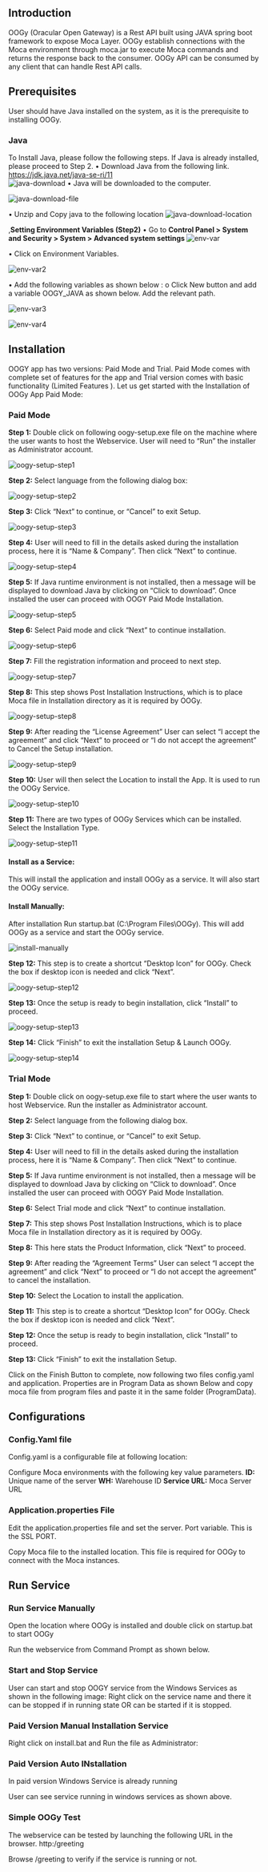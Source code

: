 ## Introduction

OOGy (Oracular Open Gateway) is a Rest API built using JAVA spring boot framework to expose Moca Layer. 
OOGy establish connections with the Moca environment through moca.jar to execute Moca commands and returns the response back to the consumer. 
OOGy API can be consumed by any client that can handle Rest API calls.

## Prerequisites
<p>User should have Java installed on the system, as it is the prerequisite to installing OOGy.</p>

### Java 
To Install Java, please follow the following steps.
If Java is already installed, please proceed to Step 2.
•	Download Java from the following link.
 https://jdk.java.net/java-se-ri/11   
![java-download](./.attachments/java-download.png)
•	Java will be downloaded to the computer.

 ![java-download-file](./.attachments/java-download-file.png)

•	Unzip and Copy java to the following location
![java-download-location](./.attachments/java-download-location.png)

,<b>Setting Environment Variables (Step2)</b>
•	Go to <b>Control Panel > System and Security > System > Advanced system settings </b>
![env-var](./.attachments/env-var.png)

•	Click on Environment Variables. 

![env-var2](./.attachments/env-var2.png)
 
•	Add the following variables as shown below  :
o	Click New button and add a variable OOGY_JAVA as shown below. Add the relevant path.

![env-var3](./.attachments/env-var3.png)

![env-var4](./.attachments/env-var4.png)

## Installation

OOGY app has two versions: Paid Mode and Trial. Paid Mode comes with complete set of features for the app and Trial version comes with basic functionality (Limited Features  ).
Let us get started with the Installation of OOGy App Paid Mode:

### Paid Mode
<b>Step 1:</b> 
Double click on following oogy-setup.exe file on the machine where the user wants to host the Webservice. User will need to “Run” the installer as Administrator account.

![oogy-setup-step1](./.attachments/oogy-setup-step1.png)
 
<b>Step 2:</b> 
Select language from the following dialog box:

![oogy-setup-step2](./.attachments/oogy-setup-step2.png)
 
<b>Step 3:</b> 
Click “Next” to continue, or “Cancel” to exit Setup.

![oogy-setup-step3](./.attachments/oogy-setup-step3.png)
 
<b>Step 4:</b>
User will need to fill in the details asked during the installation process, here it is “Name & Company”. Then click “Next” to continue.

![oogy-setup-step4](./.attachments/oogy-setup-step4.png)
 
<b>Step 5:</b>
If Java runtime environment is not installed, then a message will be displayed to download Java by clicking on “Click to download”. Once installed the user can proceed with OOGY Paid Mode Installation.

![oogy-setup-step5](./.attachments/oogy-setup-step5.png)
   
<b>Step 6:</b> 
Select Paid mode and click “Next” to continue installation.

![oogy-setup-step6](./.attachments/oogy-setup-step6.png)
  
<b>Step 7:</b>
Fill the registration information and proceed to next step.

![oogy-setup-step7](./.attachments/oogy-setup-step7.png)
 
<b>Step 8:</b>
This step shows Post Installation Instructions, which is to place Moca file in Installation directory as it is required by OOGy.

![oogy-setup-step8](./.attachments/oogy-setup-step8.png)
 


<b>Step 9:</b>
After reading the “License Agreement” User can select “I accept the agreement” and click “Next” to proceed or “I do not accept the agreement” to Cancel the Setup installation.

![oogy-setup-step9](./.attachments/oogy-setup-step9.png)
 
<b>Step 10:</b> 
User will then select the Location to install the App. It is used to run the OOGy Service.

![oogy-setup-step10](./.attachments/oogy-setup-step10.png)
 


<b>Step 11:</b>
There are two types of OOGy Services which can be installed. Select the Installation Type.

![oogy-setup-step11](./.attachments/oogy-setup-step4.png)
 
#### Install as a Service:
This will install the application and install OOGy as a service. It will   also start the OOGy service.

#### Install Manually: 
After installation Run startup.bat (C:\Program Files\OOGy). This will add OOGy as a service and start the OOGy service.

![install-manually](./.attachments/install-manually.png)
 

<b>Step 12:</b>
This step is to create a shortcut “Desktop Icon” for OOGy. Check the box if desktop icon is needed and click “Next”.

![oogy-setup-step12](./.attachments/oogy-setup-step12.png)
 
<b>Step 13:</b>
Once the setup is ready to begin installation, click “Install” to proceed.

![oogy-setup-step13](./.attachments/oogy-setup-step13.png)
   
<b>Step 14:</b>
Click “Finish” to exit the installation Setup & Launch OOGy.

![oogy-setup-step14](./.attachments/oogy-setup-step14.png)

### Trial Mode

<b>Step 1:</b> 
Double click on oogy-setup.exe file to start where the user wants to host Webservice. Run the installer as Administrator account.

 




<b>Step 2:</b> 
Select language from the following dialog box.
 

<b>Step 3:</b> 
Click “Next” to continue, or “Cancel” to exit Setup.
 








<b>Step 4:</b>
User will need to fill in the details asked during the installation process, here it is “Name & Company”. Then click “Next” to continue.
 
<b>Step 5:</b>
If Java runtime environment is not installed, then a message will be displayed to download Java by clicking on “Click to download”. Once installed the user can proceed with OOGY Paid Mode Installation.
 
 <b>Step 6:</b> 
Select Trial mode and click “Next” to continue installation.
 
<b>Step 7:</b>
This step shows Post Installation Instructions, which is to place Moca file in Installation directory as it is required by OOGy.
 

<b>Step 8:</b>
This here stats the Product Information, click “Next” to proceed.
   
<b>Step 9:</b>
After reading the “Agreement Terms” User can select “I accept the agreement” and click “Next” to proceed or “I do not accept the agreement” to cancel the installation. 
 
<b>Step 10:</b> 
Select the Location to install the application.
 
<b>Step 11:</b>
This step is to create a shortcut “Desktop Icon” for OOGy. Check the box if desktop icon is needed and click “Next”.
 
<b>Step 12:</b>
Once the setup is ready to begin installation, click “Install” to proceed.
 
<b>Step 13:</b>
Click “Finish” to exit the installation Setup. 
 
Click on the Finish Button to complete, now following two files config.yaml and application. Properties are in Program Data as shown Below and copy moca file from program files and paste it in the same folder (ProgramData).

## Configurations

### Config.Yaml file
Config.yaml is a configurable file at following location:
 

Configure Moca environments with the following key value parameters.
<b>ID:</b> Unique name of the server
<b>WH:</b> Warehouse ID 
<b>Service URL:</b> Moca Server URL

### Application.properties File
Edit the application.properties file and set the server. Port variable. This is the SSL PORT.
 
Copy Moca file to the installed location. This file is required for OOGy to connect with the Moca instances.

## Run Service

### Run Service Manually 
Open the location where OOGy is installed and double click on startup.bat to start OOGy
 

 

 
Run the webservice from Command Prompt as shown below.
   
### Start and Stop Service
User can start and stop OOGY service from the Windows Services as shown in the following image: Right click on the service name and there it can be stopped if in running state OR can be started if it is stopped.

### Paid Version Manual Installation Service

Right click on install.bat and Run the file as Administrator: 
  

### Paid Version Auto INstallation

In paid version Windows Service is already running
  
User can see service running in windows services as shown above.

### Simple OOGy Test

The webservice can be tested by launching the following URL in the browser.
http:<Webservice URL >/greeting
   
   
Browse <oogy url>/greeting to verify if the service is running or not.
     





